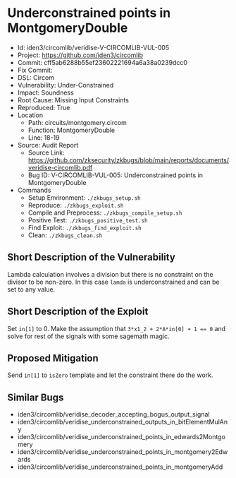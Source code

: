 # Underconstrained points in MontgomeryDouble

* Id: iden3/circomlib/veridise-V-CIRCOMLIB-VUL-005
* Project: https://github.com/iden3/circomlib
* Commit: cff5ab6288b55ef23602221694a6a38a0239dcc0
* Fix Commit: 
* DSL: Circom
* Vulnerability: Under-Constrained
* Impact: Soundness
* Root Cause: Missing Input Constraints
* Reproduced: True
* Location
  - Path: circuits/montgomery.circom
  - Function: MontgomeryDouble
  - Line: 18-19
* Source: Audit Report
  - Source Link: https://github.com/zksecurity/zkbugs/blob/main/reports/documents/veridise-circomlib.pdf
  - Bug ID: V-CIRCOMLIB-VUL-005: Underconstrained points in MontgomeryDouble
* Commands
  - Setup Environment: `./zkbugs_setup.sh`
  - Reproduce: `./zkbugs_exploit.sh`
  - Compile and Preprocess: `./zkbugs_compile_setup.sh`
  - Positive Test: `./zkbugs_positive_test.sh`
  - Find Exploit: `./zkbugs_find_exploit.sh`
  - Clean: `./zkbugs_clean.sh`

## Short Description of the Vulnerability

Lambda calculation involves a division but there is no constraint on the divisor to be non-zero. In this case `lamda` is underconstrained and can be set to any value.

## Short Description of the Exploit

Set `in[1]` to 0. Make the assumption that `3*x1_2 + 2*A*in[0] + 1 == 0` and solve for rest of the signals with some sagemath magic.

## Proposed Mitigation

Send `in[1]` to `isZero` template and let the constraint there do the work.

## Similar Bugs

* iden3/circomlib/veridise_decoder_accepting_bogus_output_signal
* iden3/circomlib/veridise_underconstrained_outputs_in_bitElementMulAny
* iden3/circomlib/veridise_underconstrained_points_in_edwards2Montgomery
* iden3/circomlib/veridise_underconstrained_points_in_montgomery2Edwards
* iden3/circomlib/veridise_underconstrained_points_in_montgomeryAdd
